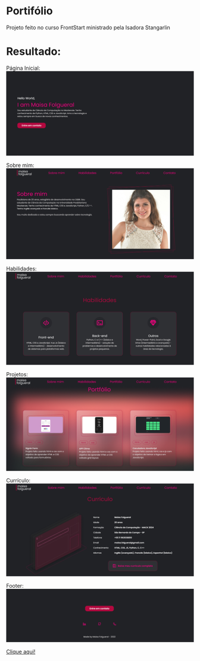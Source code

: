# Portifólio

Projeto feito no curso FrontStart ministrado pela Isadora Stangarlin

# Resultado:

Página Inicial:
<img src="https://github.com/maisafolgueral/mypage/blob/main/assets/portfolio-1.png?raw=true"><br/>

Sobre mim:
<img src="https://github.com/maisafolgueral/mypage/blob/main/assets/portfolio-2.png?raw=true"><br/>

Habilidades:
<img src="https://github.com/maisafolgueral/mypage/blob/main/assets/portfolio-3.png?raw=true"><br/>

Projetos:
<img src="https://github.com/maisafolgueral/mypage/blob/main/assets/portfolio-4.png?raw=true"><br/>

Currículo:
<img src="https://github.com/maisafolgueral/mypage/blob/main/assets/portfolio-5.png?raw=true"><br/>

Footer:
<img src="https://github.com/maisafolgueral/mypage/blob/main/assets/portfolio-6.png?raw=true"><br/>

[Clique aqui!](https://maisafolgueral.github.io/mypage/)
